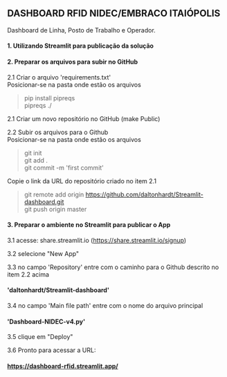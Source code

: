 ## DASHBOARD RFID NIDEC/EMBRACO ITAIÓPOLIS
Dashboard de Linha, Posto de Trabalho e Operador.

#### 1. Utilizando Streamlit para publicação da solução
   
#### 2. Preparar os arquivos para subir no GitHub

2.1 Criar o arquivo 'requirements.txt'<br>
Posicionar-se na pasta onde estão os arquivos
> pip install pipreqs <br>
> pipreqs ./ <br>

2.1 Criar um novo repositório no GitHub (make Public)

2.2 Subir os arquivos para o Github<br>
Posicionar-se na pasta onde estão os arquivos<br>
> git init <br>
> git add . <br>
> git commit -m 'first commit' <br>

Copie o link da URL do repositório criado no item 2.1<br>
> git remote add origin https://github.com/daltonhardt/Streamlit-dashboard.git <br>
> git push origin master <br>
     
#### 3. Preparar o ambiente no Streamlit para publicar o App<br>

3.1 acesse:  share.streamlit.io  (https://share.streamlit.io/signup) <br>

3.2 selecione "New App"<br>

3.3 no campo 'Repository' entre com o caminho para o Github descrito no item 2.2 acima
#### 'daltonhardt/Streamlit-dashboard'

3.4 no campo 'Main file path' entre com o nome do arquivo principal
#### 'Dashboard-NIDEC-v4.py'

3.5 clique em "Deploy"<br>

3.6 Pronto para acessar a URL:
#### https://dashboard-rfid.streamlit.app/
